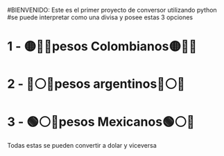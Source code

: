 #BIENVENIDO:
Este es el primer proyecto de conversor utilizando python
#se puede interpretar como una divisa y posee estas 3 opciones
# 1 - 🟡🔵🔴pesos Colombianos🟡🔵🔴
# 2 - 🔵⚪️🔵pesos argentinos🔵⚪️🔵
# 3 - 🟢⚪️🔴pesos Mexicanos🟢⚪️🔴
Todas estas se pueden convertir a dolar y viceversa
